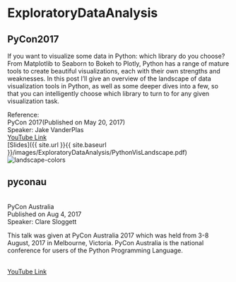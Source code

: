 # ExploratoryDataAnalysis


## PyCon2017
If you want to visualize some data in Python: which library do you choose? From Matplotlib to Seaborn to Bokeh to Plotly, Python has a range of mature tools to create beautiful visualizations, each with their own strengths and weaknesses. In this post I’ll give an overview of the landscape of data visualization tools in Python, as well as some deeper dives into a few, so that you can intelligently choose which library to turn to for any given visualization task.

Reference:
<br> PyCon 2017(Published on May 20, 2017)
<br> Speaker: Jake VanderPlas
<br> [YouTube Link](https://www.youtube.com/watch?v=FytuB8nFHPQ)
<br> [Slides]({{ site.url }}{{ site.baseurl }}/images/ExploratoryDataAnalysis/PythonVisLandscape.pdf)
![landscape-colors](https://user-images.githubusercontent.com/12536006/46749772-167b7200-cc7c-11e8-9671-fd909b06e401.png)



## pyconau
<br> PyCon Australia
<br> Published on Aug 4, 2017
<br> Speaker: Clare Sloggett

This talk was given at PyCon Australia 2017 which was held from 3-8 August, 2017 in Melbourne, Victoria.
PyCon Australia is the national conference for users of the Python Programming Language.

<br> [YouTube Link](https://www.youtube.com/watch?v=6d3Yk7a2qYI)
